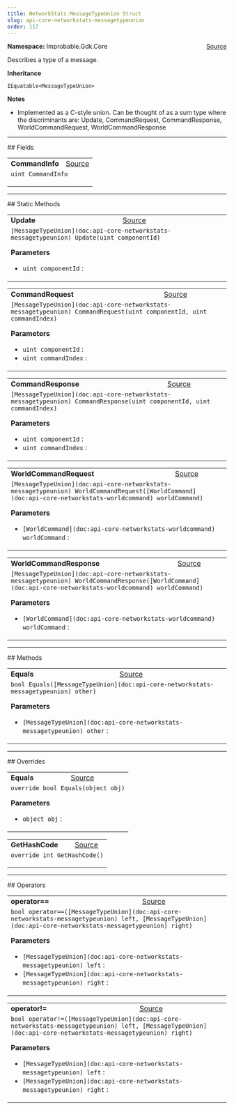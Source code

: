```yaml
---
title: NetworkStats.MessageTypeUnion Struct
slug: api-core-networkstats-messagetypeunion
order: 117
---
```


<p><b>Namespace:</b> Improbable.Gdk.Core<span style="float: right"><a href="https://www.github.com/spatialos/gdk-for-unity/blob/0.3.3/workers/unity/Packages/io.improbable.gdk.core/NetworkStats/MessageType.cs/#L37">Source</a></span></p>

</p>


<p>Describes a type of a message. </p>



</p>
<p><b>Inheritance</b></p>

<code>IEquatable&lt;MessageTypeUnion&gt;</code>


</p>
<p><b>Notes</b></p>

- Implemented as a C-style union. Can be thought of as a sum type where the discriminants are: Update, CommandRequest, CommandResponse, WorldCommandRequest, WorldCommandResponse 





</p>
<hr style="width:100%; border-top-color:#d8d8d8" />
## Fields


</p>


<table class="io-api-doc">    <tr>        <td class="io-api-doc-name"><a id="commandinfo"></a><b>CommandInfo</b></td>        <td class="io-api-doc-source"><a href="https://www.github.com/spatialos/gdk-for-unity/blob/0.3.3/workers/unity/Packages/io.improbable.gdk.core/NetworkStats/MessageType.cs/#L43">Source</a></td>    </tr>    <tr>        <td class="io-api-doc-content" colspan="2"><code>uint CommandInfo</code></p></td>    </tr></table>





</p>
<hr style="width:100%; border-top-color:#d8d8d8" />
## Static Methods


</p>


<table class="io-api-doc">    <tr>        <td class="io-api-doc-name"><a id="update-uint"></a><b>Update</b></td>        <td class="io-api-doc-source"><a href="https://www.github.com/spatialos/gdk-for-unity/blob/0.3.3/workers/unity/Packages/io.improbable.gdk.core/NetworkStats/MessageType.cs/#L47">Source</a></td>    </tr>    <tr>        <td class="io-api-doc-content" colspan="2"><code>[MessageTypeUnion](doc:api-core-networkstats-messagetypeunion) Update(uint componentId)</code></p></p><b>Parameters</b><ul><li><code>uint componentId</code> : </li></ul></td>    </tr></table>
<table class="io-api-doc">    <tr>        <td class="io-api-doc-name"><a id="commandrequest-uint-uint"></a><b>CommandRequest</b></td>        <td class="io-api-doc-source"><a href="https://www.github.com/spatialos/gdk-for-unity/blob/0.3.3/workers/unity/Packages/io.improbable.gdk.core/NetworkStats/MessageType.cs/#L56">Source</a></td>    </tr>    <tr>        <td class="io-api-doc-content" colspan="2"><code>[MessageTypeUnion](doc:api-core-networkstats-messagetypeunion) CommandRequest(uint componentId, uint commandIndex)</code></p></p><b>Parameters</b><ul><li><code>uint componentId</code> : </li><li><code>uint commandIndex</code> : </li></ul></td>    </tr></table>
<table class="io-api-doc">    <tr>        <td class="io-api-doc-name"><a id="commandresponse-uint-uint"></a><b>CommandResponse</b></td>        <td class="io-api-doc-source"><a href="https://www.github.com/spatialos/gdk-for-unity/blob/0.3.3/workers/unity/Packages/io.improbable.gdk.core/NetworkStats/MessageType.cs/#L65">Source</a></td>    </tr>    <tr>        <td class="io-api-doc-content" colspan="2"><code>[MessageTypeUnion](doc:api-core-networkstats-messagetypeunion) CommandResponse(uint componentId, uint commandIndex)</code></p></p><b>Parameters</b><ul><li><code>uint componentId</code> : </li><li><code>uint commandIndex</code> : </li></ul></td>    </tr></table>
<table class="io-api-doc">    <tr>        <td class="io-api-doc-name"><a id="worldcommandrequest-worldcommand"></a><b>WorldCommandRequest</b></td>        <td class="io-api-doc-source"><a href="https://www.github.com/spatialos/gdk-for-unity/blob/0.3.3/workers/unity/Packages/io.improbable.gdk.core/NetworkStats/MessageType.cs/#L74">Source</a></td>    </tr>    <tr>        <td class="io-api-doc-content" colspan="2"><code>[MessageTypeUnion](doc:api-core-networkstats-messagetypeunion) WorldCommandRequest([WorldCommand](doc:api-core-networkstats-worldcommand) worldCommand)</code></p></p><b>Parameters</b><ul><li><code>[WorldCommand](doc:api-core-networkstats-worldcommand) worldCommand</code> : </li></ul></td>    </tr></table>
<table class="io-api-doc">    <tr>        <td class="io-api-doc-name"><a id="worldcommandresponse-worldcommand"></a><b>WorldCommandResponse</b></td>        <td class="io-api-doc-source"><a href="https://www.github.com/spatialos/gdk-for-unity/blob/0.3.3/workers/unity/Packages/io.improbable.gdk.core/NetworkStats/MessageType.cs/#L83">Source</a></td>    </tr>    <tr>        <td class="io-api-doc-content" colspan="2"><code>[MessageTypeUnion](doc:api-core-networkstats-messagetypeunion) WorldCommandResponse([WorldCommand](doc:api-core-networkstats-worldcommand) worldCommand)</code></p></p><b>Parameters</b><ul><li><code>[WorldCommand](doc:api-core-networkstats-worldcommand) worldCommand</code> : </li></ul></td>    </tr></table>




</p>
<hr style="width:100%; border-top-color:#d8d8d8" />
## Methods


</p>


<table class="io-api-doc">    <tr>        <td class="io-api-doc-name"><a id="equals-messagetypeunion"></a><b>Equals</b></td>        <td class="io-api-doc-source"><a href="https://www.github.com/spatialos/gdk-for-unity/blob/0.3.3/workers/unity/Packages/io.improbable.gdk.core/NetworkStats/MessageType.cs/#L92">Source</a></td>    </tr>    <tr>        <td class="io-api-doc-content" colspan="2"><code>bool Equals([MessageTypeUnion](doc:api-core-networkstats-messagetypeunion) other)</code></p></p><b>Parameters</b><ul><li><code>[MessageTypeUnion](doc:api-core-networkstats-messagetypeunion) other</code> : </li></ul></td>    </tr></table>



</p>
<hr style="width:100%; border-top-color:#d8d8d8" />
## Overrides


</p>


<table class="io-api-doc">    <tr>        <td class="io-api-doc-name"><a id="equals-object"></a><b>Equals</b></td>        <td class="io-api-doc-source"><a href="https://www.github.com/spatialos/gdk-for-unity/blob/0.3.3/workers/unity/Packages/io.improbable.gdk.core/NetworkStats/MessageType.cs/#L116">Source</a></td>    </tr>    <tr>        <td class="io-api-doc-content" colspan="2"><code>override bool Equals(object obj)</code></p></p><b>Parameters</b><ul><li><code>object obj</code> : </li></ul></td>    </tr></table>
<table class="io-api-doc">    <tr>        <td class="io-api-doc-name"><a id="gethashcode"></a><b>GetHashCode</b></td>        <td class="io-api-doc-source"><a href="https://www.github.com/spatialos/gdk-for-unity/blob/0.3.3/workers/unity/Packages/io.improbable.gdk.core/NetworkStats/MessageType.cs/#L121">Source</a></td>    </tr>    <tr>        <td class="io-api-doc-content" colspan="2"><code>override int GetHashCode()</code></p></td>    </tr></table>



</p>
<hr style="width:100%; border-top-color:#d8d8d8" />
## Operators


</p>


<table class="io-api-doc">    <tr>        <td class="io-api-doc-name"><a id="operator-messagetypeunion-messagetypeunion"></a><b>operator==</b></td>        <td class="io-api-doc-source"><a href="https://www.github.com/spatialos/gdk-for-unity/blob/0.3.3/workers/unity/Packages/io.improbable.gdk.core/NetworkStats/MessageType.cs/#L152">Source</a></td>    </tr>    <tr>        <td class="io-api-doc-content" colspan="2"><code>bool operator==([MessageTypeUnion](doc:api-core-networkstats-messagetypeunion) left, [MessageTypeUnion](doc:api-core-networkstats-messagetypeunion) right)</code></p></p><b>Parameters</b><ul><li><code>[MessageTypeUnion](doc:api-core-networkstats-messagetypeunion) left</code> : </li><li><code>[MessageTypeUnion](doc:api-core-networkstats-messagetypeunion) right</code> : </li></ul></td>    </tr></table>
<table class="io-api-doc">    <tr>        <td class="io-api-doc-name"><a id="operator-messagetypeunion-messagetypeunion"></a><b>operator!=</b></td>        <td class="io-api-doc-source"><a href="https://www.github.com/spatialos/gdk-for-unity/blob/0.3.3/workers/unity/Packages/io.improbable.gdk.core/NetworkStats/MessageType.cs/#L157">Source</a></td>    </tr>    <tr>        <td class="io-api-doc-content" colspan="2"><code>bool operator!=([MessageTypeUnion](doc:api-core-networkstats-messagetypeunion) left, [MessageTypeUnion](doc:api-core-networkstats-messagetypeunion) right)</code></p></p><b>Parameters</b><ul><li><code>[MessageTypeUnion](doc:api-core-networkstats-messagetypeunion) left</code> : </li><li><code>[MessageTypeUnion](doc:api-core-networkstats-messagetypeunion) right</code> : </li></ul></td>    </tr></table>

